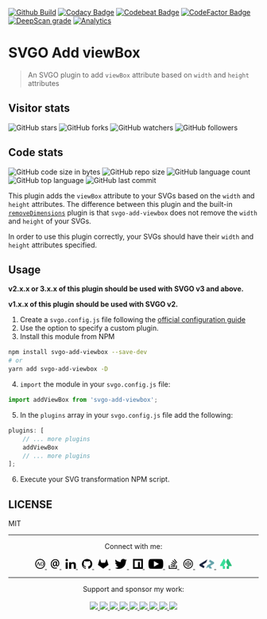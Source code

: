 [![Github Build](https://github.com/scriptex/svgo-add-viewbox/workflows/Build/badge.svg)](https://github.com/scriptex/svgo-add-viewbox/actions?query=workflow%3ABuild)
[![Codacy Badge](https://app.codacy.com/project/badge/Grade/34d3d75710534dc6a38c3584a1dcd068)](https://www.codacy.com/gh/scriptex/svgo-add-viewbox/dashboard?utm_source=github.com&utm_medium=referral&utm_content=scriptex/svgo-add-viewbox&utm_campaign=Badge_Grade)
[![Codebeat Badge](https://codebeat.co/badges/d765a4c8-2c0e-44f2-89c3-fa364fdc14e6)](https://codebeat.co/projects/github-com-scriptex-svgo-add-viewbox-master)
[![CodeFactor Badge](https://www.codefactor.io/repository/github/scriptex/svgo-add-viewbox/badge)](https://www.codefactor.io/repository/github/scriptex/svgo-add-viewbox)
[![DeepScan grade](https://deepscan.io/api/teams/3574/projects/5257/branches/40799/badge/grade.svg)](https://deepscan.io/dashboard#view=project&tid=3574&pid=5257&bid=40799)
[![Analytics](https://ga-beacon.atanas.info/api/analytics?account=UA-83446952-1&page=github.com/scriptex/svgo-add-viewbox&pixel)](https://github.com/scriptex/svgo-add-viewbox/)

# SVGO Add viewBox

> An SVGO plugin to add `viewBox` attribute based on `width` and `height` attributes

## Visitor stats

![GitHub stars](https://img.shields.io/github/stars/scriptex/svgo-add-viewbox?style=social)
![GitHub forks](https://img.shields.io/github/forks/scriptex/svgo-add-viewbox?style=social)
![GitHub watchers](https://img.shields.io/github/watchers/scriptex/svgo-add-viewbox?style=social)
![GitHub followers](https://img.shields.io/github/followers/scriptex?style=social)

## Code stats

![GitHub code size in bytes](https://img.shields.io/github/languages/code-size/scriptex/svgo-add-viewbox)
![GitHub repo size](https://img.shields.io/github/repo-size/scriptex/svgo-add-viewbox?style=plastic)
![GitHub language count](https://img.shields.io/github/languages/count/scriptex/svgo-add-viewbox?style=plastic)
![GitHub top language](https://img.shields.io/github/languages/top/scriptex/svgo-add-viewbox?style=plastic)
![GitHub last commit](https://img.shields.io/github/last-commit/scriptex/svgo-add-viewbox?style=plastic)

This plugin adds the `viewBox` attribute to your SVGs based on the `width` and `height` attributes. The difference between this plugin and the built-in [`removeDimensions`](https://github.com/svg/svgo/blob/master/plugins/removeDimensions.js) plugin is that `svgo-add-viewbox` does not remove the `width` and `height` of your SVGs.

In order to use this plugin correctly, your SVGs should have their `width` and `height` attributes specified.

## Usage

**v2.x.x or 3.x.x of this plugin should be used with SVGO v3 and above.**

**v1.x.x of this plugin should be used with SVGO v2.**

1. Create a `svgo.config.js` file following the [official configuration guide](https://github.com/svg/svgo#configuration)
2. Use the option to specify a custom plugin.
3. Install this module from NPM

```sh
npm install svgo-add-viewbox --save-dev
# or
yarn add svgo-add-viewbox -D
```

4. `import` the module in your `svgo.config.js` file:

```javascript
import addViewBox from 'svgo-add-viewbox';
```

5. In the `plugins` array in your `svgo.config.js` file add the following:

```javascript
plugins: [
	// ... more plugins
	addViewBox
	// ... more plugins
];
```

6. Execute your SVG transformation NPM script.

## LICENSE

MIT

---

<div align="center">
    Connect with me:
</div>

<br />

<div align="center">
    <a href="https://atanas.info">
        <img src="https://raw.githubusercontent.com/scriptex/socials/master/styled-assets/logo.svg" height="20" alt="">
    </a>
    &nbsp;
    <a href="mailto:hi@atanas.info">
        <img src="https://raw.githubusercontent.com/scriptex/socials/master/styled-assets/email.svg" height="20" alt="">
    </a>
    &nbsp;
    <a href="https://www.linkedin.com/in/scriptex/">
        <img src="https://raw.githubusercontent.com/scriptex/socials/master/styled-assets/linkedin.svg" height="20" alt="">
    </a>
    &nbsp;
    <a href="https://github.com/scriptex">
        <img src="https://raw.githubusercontent.com/scriptex/socials/master/styled-assets/github.svg" height="20" alt="">
    </a>
    &nbsp;
    <a href="https://gitlab.com/scriptex">
        <img src="https://raw.githubusercontent.com/scriptex/socials/master/styled-assets/gitlab.svg" height="20" alt="">
    </a>
    &nbsp;
    <a href="https://twitter.com/scriptexbg">
        <img src="https://raw.githubusercontent.com/scriptex/socials/master/styled-assets/twitter.svg" height="20" alt="">
    </a>
    &nbsp;
    <a href="https://www.npmjs.com/~scriptex">
        <img src="https://raw.githubusercontent.com/scriptex/socials/master/styled-assets/npm.svg" height="20" alt="">
    </a>
    &nbsp;
    <a href="https://www.youtube.com/user/scriptex">
        <img src="https://raw.githubusercontent.com/scriptex/socials/master/styled-assets/youtube.svg" height="20" alt="">
    </a>
    &nbsp;
    <a href="https://stackoverflow.com/users/4140082/atanas-atanasov">
        <img src="https://raw.githubusercontent.com/scriptex/socials/master/styled-assets/stackoverflow.svg" height="20" alt="">
    </a>
    &nbsp;
    <a href="https://codepen.io/scriptex/">
        <img src="https://raw.githubusercontent.com/scriptex/socials/master/styled-assets/codepen.svg" width="20" alt="">
    </a>
    &nbsp;
    <a href="https://profile.codersrank.io/user/scriptex">
        <img src="https://raw.githubusercontent.com/scriptex/socials/master/styled-assets/codersrank.svg" height="20" alt="">
    </a>
    &nbsp;
    <a href="https://linktr.ee/scriptex">
        <img src="https://raw.githubusercontent.com/scriptex/socials/master/styled-assets/linktree.svg" height="20" alt="">
    </a>
</div>

---

<div align="center">
Support and sponsor my work:
<br />
<br />
<a href="https://twitter.com/intent/tweet?text=Checkout%20this%20awesome%20developer%20profile%3A&url=https%3A%2F%2Fgithub.com%2Fscriptex&via=scriptexbg&hashtags=software%2Cgithub%2Ccode%2Cawesome" title="Tweet">
	<img src="https://img.shields.io/badge/Tweet-Share_my_profile-blue.svg?logo=twitter&color=38A1F3" />
</a>
<a href="https://paypal.me/scriptex" title="Donate on Paypal">
	<img src="https://img.shields.io/badge/Donate-Support_me_on_PayPal-blue.svg?logo=paypal&color=222d65" />
</a>
<a href="https://revolut.me/scriptex" title="Donate on Revolut">
	<img src="https://img.shields.io/endpoint?url=https://raw.githubusercontent.com/scriptex/scriptex/master/badges/revolut.json" />
</a>
<a href="https://patreon.com/atanas" title="Become a Patron">
	<img src="https://img.shields.io/badge/Become_Patron-Support_me_on_Patreon-blue.svg?logo=patreon&color=e64413" />
</a>
<a href="https://ko-fi.com/scriptex" title="Buy Me A Coffee">
	<img src="https://img.shields.io/badge/Donate-Buy%20me%20a%20coffee-yellow.svg?logo=ko-fi" />
</a>
<a href="https://liberapay.com/scriptex/donate" title="Donate on Liberapay">
	<img src="https://img.shields.io/liberapay/receives/scriptex?label=Donate%20on%20Liberapay&logo=liberapay" />
</a>
<a href="https://img.shields.io/endpoint?url=https://raw.githubusercontent.com/scriptex/scriptex/master/badges/bitcoin.json" title="Donate Bitcoin">
	<img src="https://img.shields.io/endpoint?url=https://raw.githubusercontent.com/scriptex/scriptex/master/badges/bitcoin.json" />
</a>
<a href="https://img.shields.io/endpoint?url=https://raw.githubusercontent.com/scriptex/scriptex/master/badges/etherium.json" title="Donate Etherium">
	<img src="https://img.shields.io/endpoint?url=https://raw.githubusercontent.com/scriptex/scriptex/master/badges/etherium.json" />
</a>
<a href="https://img.shields.io/endpoint?url=https://raw.githubusercontent.com/scriptex/scriptex/master/badges/shiba-inu.json" title="Donate Shiba Inu">
	<img src="https://img.shields.io/endpoint?url=https://raw.githubusercontent.com/scriptex/scriptex/master/badges/shiba-inu.json" />
</a>
</div>
